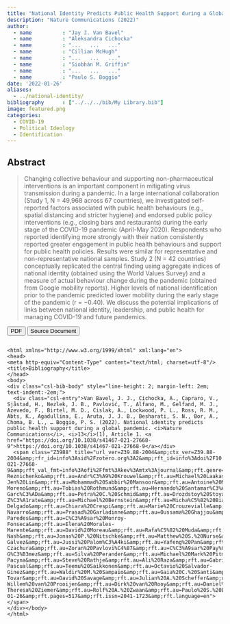 ```yaml
---
title: "National Identity Predicts Public Health Support during a Global Pandemic"
description: "Nature Communications (2022)"
author: 
  - name          : "Jay J. Van Bavel"
  - name          : "Aleksandra Cichocka"
  - name          : "...   ...   ..."
  - name          : "Cillian McHugh"
  - name          : "...   ...   ..."
  - name          : "Siobhán M. Griffin"
  - name          : "...   ...   ..."
  - name          : "Paulo S. Boggio"
date: '2022-01-26'
aliases:   
  - ../national-identity/
bibliography      : ["../../../bib/My Library.bib"]
image: featured.png
categories: 
  - COVID-19
  - Political Ideology
  - Identification
---
```



## Abstract

>Changing collective behaviour and supporting non-pharmaceutical interventions is an important component in mitigating virus transmission during a pandemic. In a large international collaboration (Study 1, N = 49,968 across 67 countries), we investigated self-reported factors associated with public health behaviours (e.g., spatial distancing and stricter hygiene) and endorsed public policy interventions (e.g., closing bars and restaurants) during the early stage of the COVID-19 pandemic (April-May 2020). Respondents who reported identifying more strongly with their nation consistently reported greater engagement in public health behaviours and support for public health policies. Results were similar for representative and non-representative national samples. Study 2 (N = 42 countries) conceptually replicated the central finding using aggregate indices of national identity (obtained using the World Values Survey) and a measure of actual behaviour change during the pandemic (obtained from Google mobility reports). Higher levels of national identification prior to the pandemic predicted lower mobility during the early stage of the pandemic (r = −0.40). We discuss the potential implications of links between national identity, leadership, and public health for managing COVID-19 and future pandemics.



<button type="button" class="btn btn-primary btn-sm" onclick="window.open('https://raw.githubusercontent.com/cillianmiltown/website_quarto/main/publications/national-identity/national-identity.pdf');" data-inline="true" >PDF</button>
<button type="button" class="btn btn-primary btn-sm" onclick="window.open('https://www.nature.com/articles/s41467-021-27668-9')" >Source Document</button>


```{=html}

<html xmlns="http://www.w3.org/1999/xhtml" xml:lang="en">
<head>
<meta http-equiv="Content-Type" content="text/html; charset=utf-8"/>
<title>Bibliography</title>
</head>
<body>
<div class="csl-bib-body" style="line-height: 2; margin-left: 2em; text-indent:-2em;">
  <div class="csl-entry">Van Bavel, J. J., Cichocka, A., Capraro, V., Sjåstad, H., Nezlek, J. B., Pavlović, T., Alfano, M., Gelfand, M. J., Azevedo, F., Birtel, M. D., Cislak, A., Lockwood, P. L., Ross, R. M., Abts, K., Agadullina, E., Aruta, J. J. B., Besharati, S. N., Bor, A., Choma, B. L., … Boggio, P. S. (2022). National identity predicts public health support during a global pandemic. <i>Nature Communications</i>, <i>13</i>(1), Article 1. <a href="https://doi.org/10.1038/s41467-021-27668-9">https://doi.org/10.1038/s41467-021-27668-9</a></div>
  <span class="Z3988" title="url_ver=Z39.88-2004&amp;ctx_ver=Z39.88-2004&amp;rfr_id=info%3Asid%2Fzotero.org%3A2&amp;rft_id=info%3Adoi%2F10.1038%2Fs41467-021-27668-9&amp;rft_val_fmt=info%3Aofi%2Ffmt%3Akev%3Amtx%3Ajournal&amp;rft.genre=article&amp;rft.atitle=National%20identity%20predicts%20public%20health%20support%20during%20a%20global%20pandemic&amp;rft.jtitle=Nature%20Communications&amp;rft.stitle=Nat%20Commun&amp;rft.volume=13&amp;rft.issue=1&amp;rft.aufirst=Jay%20J.&amp;rft.aulast=Van%20Bavel&amp;rft.au=Jay%20J.%20Van%20Bavel&amp;rft.au=Aleksandra%20Cichocka&amp;rft.au=Valerio%20Capraro&amp;rft.au=Hallgeir%20Sj%C3%A5stad&amp;rft.au=John%20B.%20Nezlek&amp;rft.au=Tomislav%20Pavlovi%C4%87&amp;rft.au=Mark%20Alfano&amp;rft.au=Michele%20J.%20Gelfand&amp;rft.au=Flavio%20Azevedo&amp;rft.au=Mich%C3%A8le%20D.%20Birtel&amp;rft.au=Aleksandra%20Cislak&amp;rft.au=Patricia%20L.%20Lockwood&amp;rft.au=Robert%20Malcolm%20Ross&amp;rft.au=Koen%20Abts&amp;rft.au=Elena%20Agadullina&amp;rft.au=John%20Jamir%20Benzon%20Aruta&amp;rft.au=Sahba%20Nomvula%20Besharati&amp;rft.au=Alexander%20Bor&amp;rft.au=Becky%20L.%20Choma&amp;rft.au=Charles%20David%20Crabtree&amp;rft.au=William%20A.%20Cunningham&amp;rft.au=Koustav%20De&amp;rft.au=Waqas%20Ejaz&amp;rft.au=Christian%20T.%20Elbaek&amp;rft.au=Andrej%20Findor&amp;rft.au=Daniel%20Flichtentrei&amp;rft.au=Renata%20Franc&amp;rft.au=Biljana%20Gjoneska&amp;rft.au=June%20Gruber&amp;rft.au=Estrella%20Gualda&amp;rft.au=Yusaku%20Horiuchi&amp;rft.au=Toan%20Luu%20Duc%20Huynh&amp;rft.au=Agustin%20Ibanez&amp;rft.au=Mostak%20Ahamed%20Imran&amp;rft.au=Jacob%20Israelashvili&amp;rft.au=Katarzyna%20Jasko&amp;rft.au=Jaroslaw%20Kantorowicz&amp;rft.au=Elena%20Kantorowicz-Reznichenko&amp;rft.au=Andr%C3%A9%20Krouwel&amp;rft.au=Michael%20Laakasuo&amp;rft.au=Claus%20Lamm&amp;rft.au=Caroline%20Leygue&amp;rft.au=Ming-Jen%20Lin&amp;rft.au=Mohammad%20Sabbir%20Mansoor&amp;rft.au=Antoine%20Marie&amp;rft.au=Lewend%20Mayiwar&amp;rft.au=Honorata%20Mazepus&amp;rft.au=Cillian%20McHugh&amp;rft.au=John%20Paul%20Minda&amp;rft.au=Panagiotis%20Mitkidis&amp;rft.au=Andreas%20Olsson&amp;rft.au=Tobias%20Otterbring&amp;rft.au=Dominic%20J.%20Packer&amp;rft.au=Anat%20Perry&amp;rft.au=Michael%20Bang%20Petersen&amp;rft.au=Arathy%20Puthillam&amp;rft.au=Juli%C3%A1n%20C.%20Ria%C3%B1o-Moreno&amp;rft.au=Tobias%20Rothmund&amp;rft.au=Hernando%20Santamar%C3%ADa-Garc%C3%ADa&amp;rft.au=Petra%20C.%20Schmid&amp;rft.au=Drozdstoy%20Stoyanov&amp;rft.au=Shruti%20Tewari&amp;rft.au=Bojan%20Todosijevi%C4%87&amp;rft.au=Manos%20Tsakiris&amp;rft.au=Hans%20H.%20Tung&amp;rft.au=Radu%20G.%20Umbre%C8%99&amp;rft.au=Edmunds%20Vanags&amp;rft.au=Madalina%20Vlasceanu&amp;rft.au=Andrew%20Vonasch&amp;rft.au=Meltem%20Yucel&amp;rft.au=Yucheng%20Zhang&amp;rft.au=Mohcine%20Abad&amp;rft.au=Eli%20Adler&amp;rft.au=Narin%20Akrawi&amp;rft.au=Hamza%20Alaoui%20Mdarhri&amp;rft.au=Hanane%20Amara&amp;rft.au=David%20M.%20Amodio&amp;rft.au=Benedict%20G.%20Antazo&amp;rft.au=Matthew%20Apps&amp;rft.au=F.%20Ceren%20Ay&amp;rft.au=Mouhamadou%20Hady%20Ba&amp;rft.au=Sergio%20Barbosa&amp;rft.au=Brock%20Bastian&amp;rft.au=Anton%20Berg&amp;rft.au=Maria%20P.%20Bernal-Z%C3%A1rate&amp;rft.au=Michael%20Bernstein&amp;rft.au=Micha%C5%82%20Bia%C5%82ek&amp;rft.au=Ennio%20Bilancini&amp;rft.au=Natalia%20Bogatyreva&amp;rft.au=Leonardo%20Boncinelli&amp;rft.au=Jonathan%20E.%20Booth&amp;rft.au=Sylvie%20Borau&amp;rft.au=Ondrej%20Buchel&amp;rft.au=C.%20Daryl%20Cameron&amp;rft.au=Chrissie%20F.%20Carvalho&amp;rft.au=Tatiana%20Celadin&amp;rft.au=Chiara%20Cerami&amp;rft.au=Hom%20Nath%20Chalise&amp;rft.au=Xiaojun%20Cheng&amp;rft.au=Luca%20Cian&amp;rft.au=Kate%20Cockcroft&amp;rft.au=Jane%20Conway&amp;rft.au=Mateo%20Andres%20C%C3%B3rdoba-Delgado&amp;rft.au=Chiara%20Crespi&amp;rft.au=Marie%20Crouzevialle&amp;rft.au=Jo%20Cutler&amp;rft.au=Marzena%20Cyprya%C5%84ska&amp;rft.au=Justyna%20Dabrowska&amp;rft.au=Michael%20A.%20Daniels&amp;rft.au=Victoria%20H.%20Davis&amp;rft.au=Pamala%20N.%20Dayley&amp;rft.au=Sylvain%20Delouvee&amp;rft.au=Ognjan%20Denkovski&amp;rft.au=Guillaume%20Dezecache&amp;rft.au=Nathan%20A.%20Dhaliwal&amp;rft.au=Alelie%20B.%20Diato&amp;rft.au=Roberto%20Di%20Paolo&amp;rft.au=Marianna%20Drosinou&amp;rft.au=Uwe%20Dulleck&amp;rft.au=J%C4%81nis%20Ekmanis&amp;rft.au=Arhan%20S.%20Ertan&amp;rft.au=Tom%20W.%20Etienne&amp;rft.au=Hapsa%20Hossain%20Farhana&amp;rft.au=Fahima%20Farkhari&amp;rft.au=Harry%20Farmer&amp;rft.au=Ali%20Fenwick&amp;rft.au=Kristijan%20Fidanovski&amp;rft.au=Terry%20Flew&amp;rft.au=Shona%20Fraser&amp;rft.au=Raymond%20Boadi%20Frempong&amp;rft.au=Jonathan%20A.%20Fugelsang&amp;rft.au=Jessica%20Gale&amp;rft.au=E.%20Bego%C3%B1a%20Garcia-Navarro&amp;rft.au=Prasad%20Garladinne&amp;rft.au=Oussama%20Ghajjou&amp;rft.au=Theofilos%20Gkinopoulos&amp;rft.au=Kurt%20Gray&amp;rft.au=Siobh%C3%A1n%20M.%20Griffin&amp;rft.au=Bjarki%20Gronfeldt&amp;rft.au=Mert%20G%C3%BCmren&amp;rft.au=Ranju%20Lama%20Gurung&amp;rft.au=Eran%20Halperin&amp;rft.au=Elizabeth%20Harris&amp;rft.au=Volo%20Herzon&amp;rft.au=Matej%20Hru%C5%A1ka&amp;rft.au=Guanxiong%20Huang&amp;rft.au=Matthias%20F.%20C.%20Hudecek&amp;rft.au=Ozan%20Isler&amp;rft.au=Simon%20Jangard&amp;rft.au=Frederik%20J.%20J%C3%B8rgensen&amp;rft.au=Frank%20Kachanoff&amp;rft.au=John%20Kahn&amp;rft.au=Apsara%20Katuwal%20Dangol&amp;rft.au=Oleksandra%20Keudel&amp;rft.au=Lina%20Koppel&amp;rft.au=Mika%20Koverola&amp;rft.au=Emily%20Kubin&amp;rft.au=Anton%20Kunnari&amp;rft.au=Yordan%20Kutiyski&amp;rft.au=Oscar%20Laguna&amp;rft.au=Josh%20Leota&amp;rft.au=Eva%20Lermer&amp;rft.au=Jonathan%20Levy&amp;rft.au=Neil%20Levy&amp;rft.au=Chunyun%20Li&amp;rft.au=Elizabeth%20U.%20Long&amp;rft.au=Chiara%20Longoni&amp;rft.au=Marina%20Magli%C4%87&amp;rft.au=Darragh%20McCashin&amp;rft.au=Alexander%20L.%20Metcalf&amp;rft.au=Igor%20Miklou%C5%A1i%C4%87&amp;rft.au=Soulaimane%20El%20Mimouni&amp;rft.au=Asako%20Miura&amp;rft.au=Juliana%20Molina-Paredes&amp;rft.au=C%C3%A9sar%20Monroy-Fonseca&amp;rft.au=Elena%20Morales-Marente&amp;rft.au=David%20Moreau&amp;rft.au=Rafa%C5%82%20Muda&amp;rft.au=Annalisa%20Myer&amp;rft.au=Kyle%20Nash&amp;rft.au=Tarik%20Nesh-Nash&amp;rft.au=Jonas%20P.%20Nitschke&amp;rft.au=Matthew%20S.%20Nurse&amp;rft.au=Yohsuke%20Ohtsubo&amp;rft.au=Victoria%20Oldemburgo%20de%20Mello&amp;rft.au=Cathal%20O%E2%80%99Madagain&amp;rft.au=Michal%20Onderco&amp;rft.au=M.%20Soledad%20Palacios-Galvez&amp;rft.au=Jussi%20Palom%C3%A4ki&amp;rft.au=Yafeng%20Pan&amp;rft.au=Zs%C3%B3fia%20Papp&amp;rft.au=Philip%20P%C3%A4rnamets&amp;rft.au=Mariola%20Paruzel-Czachura&amp;rft.au=Zoran%20Pavlovi%C4%87&amp;rft.au=C%C3%A9sar%20Pay%C3%A1n-G%C3%B3mez&amp;rft.au=Silva%20Perander&amp;rft.au=Michael%20Mark%20Pitman&amp;rft.au=Rajib%20Prasad&amp;rft.au=Joanna%20Pyrkosz-Pacyna&amp;rft.au=Steve%20Rathje&amp;rft.au=Ali%20Raza&amp;rft.au=Gabriel%20G.%20R%C3%AAgo&amp;rft.au=Kasey%20Rhee&amp;rft.au=Claire%20E.%20Robertson&amp;rft.au=Iv%C3%A1n%20Rodr%C3%ADguez-Pascual&amp;rft.au=Teemu%20Saikkonen&amp;rft.au=Octavio%20Salvador-Ginez&amp;rft.au=Waldir%20M.%20Sampaio&amp;rft.au=Gaia%20C.%20Santi&amp;rft.au=Natalia%20Santiago-Tovar&amp;rft.au=David%20Savage&amp;rft.au=Julian%20A.%20Scheffer&amp;rft.au=Philipp%20Sch%C3%B6negger&amp;rft.au=David%20T.%20Schultner&amp;rft.au=Enid%20M.%20Schutte&amp;rft.au=Andy%20Scott&amp;rft.au=Madhavi%20Sharma&amp;rft.au=Pujan%20Sharma&amp;rft.au=Ahmed%20Skali&amp;rft.au=David%20Stadelmann&amp;rft.au=Clara%20Alexandra%20Stafford&amp;rft.au=Dragan%20Stanojevi%C4%87&amp;rft.au=Anna%20Stefaniak&amp;rft.au=Anni%20Sternisko&amp;rft.au=Agustin%20Stoica&amp;rft.au=Kristina%20K.%20Stoyanova&amp;rft.au=Brent%20Strickland&amp;rft.au=Jukka%20Sundvall&amp;rft.au=Jeffrey%20P.%20Thomas&amp;rft.au=Gustav%20Tingh%C3%B6g&amp;rft.au=Benno%20Torgler&amp;rft.au=Iris%20J.%20Traast&amp;rft.au=Raffaele%20Tucciarelli&amp;rft.au=Michael%20Tyrala&amp;rft.au=Nick%20D.%20Ungson&amp;rft.au=Mete%20S.%20Uysal&amp;rft.au=Paul%20A.%20M.%20Van%20Lange&amp;rft.au=Jan-Willem%20van%20Prooijen&amp;rft.au=Dirk%20van%20Rooy&amp;rft.au=Daniel%20V%C3%A4stfj%C3%A4ll&amp;rft.au=Peter%20Verkoeijen&amp;rft.au=Joana%20B.%20Vieira&amp;rft.au=Christian%20von%20Sikorski&amp;rft.au=Alexander%20Cameron%20Walker&amp;rft.au=Jennifer%20Watermeyer&amp;rft.au=Erik%20Wetter&amp;rft.au=Ashley%20Whillans&amp;rft.au=Robin%20Willardt&amp;rft.au=Michael%20J.%20A.%20Wohl&amp;rft.au=Adrian%20Dominik%20W%C3%B3jcik&amp;rft.au=Kaidi%20Wu&amp;rft.au=Yuki%20Yamada&amp;rft.au=Onurcan%20Yilmaz&amp;rft.au=Kumar%20Yogeeswaran&amp;rft.au=Carolin-Theresa%20Ziemer&amp;rft.au=Rolf%20A.%20Zwaan&amp;rft.au=Paulo%20S.%20Boggio&amp;rft.date=2022-01-26&amp;rft.pages=517&amp;rft.issn=2041-1723&amp;rft.language=en"></span>
</div></body>
</html>


```





